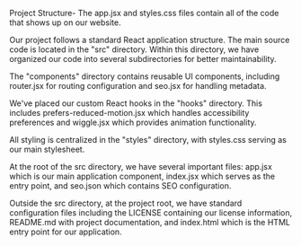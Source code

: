 Project Structure- The app.jsx and styles.css files contain all of the code that shows up on our website.

Our project follows a standard React application structure. The main source code is located in the "src" directory. Within this directory, we have organized our code into several subdirectories for better maintainability.

The "components" directory contains reusable UI components, including router.jsx for routing configuration and seo.jsx for handling metadata.

We've placed our custom React hooks in the "hooks" directory. This includes prefers-reduced-motion.jsx which handles accessibility preferences and wiggle.jsx which provides animation functionality.

All styling is centralized in the "styles" directory, with styles.css serving as our main stylesheet.

At the root of the src directory, we have several important files: app.jsx which is our main application component, index.jsx which serves as the entry point, and seo.json which contains SEO configuration.

Outside the src directory, at the project root, we have standard configuration files including the LICENSE containing our license information, README.md with project documentation, and index.html which is the HTML entry point for our application.
